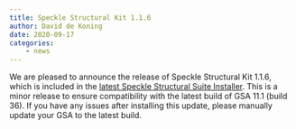 ```yaml
---
title: Speckle Structural Kit 1.1.6
author: David de Koning
date: 2020-09-17
categories: 
    - news
---
```


We are pleased to announce the release of Speckle Structural Kit 1.1.6, which is included in the [latest Speckle Structural Suite Installer](https://github.com/arup-group/specklestructuralsuite-installer/releases/tag/0.14.5.48163). This is a minor release to ensure compatibility with the latest build of GSA 11.1 (build 36). If you have any issues after installing this update, please manually update your GSA to the latest build.
